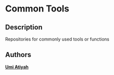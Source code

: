 # Common Tools


## Description
Repositories for commonly used tools or functions

## Authors
__[Umi Atiyah](https://github.com/umiatiyah)__
